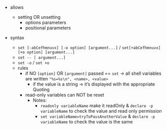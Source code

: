 - allows
    - setting OR unsetting
        - options parameters
        - positional parameters

- syntax
  - `set [-abCefhmnuvx] [-o option] [argument...]`  / `set[+abCefhmnuvx] [+o option] [argument...]`
  - `set -- [ argument...]` 
  - `set -o` / `set +o`
  - rules
      - if NO `[option]` OR `[argument]` passed == `set`  → all shell variables are written
      `"%s=%s\n", <name>, <value>`
        - if the value is a string → it’s displayed with the appropriate Quoting
      - read-only variables can NOT be reset
        - Notes:
          - `readonly variableName` make it readOnly & `declare -p variableName` to check the value and read only permission
          - `set variableName=tryToPassAnotherValue` & `declare -p variableName` to check the value is the same